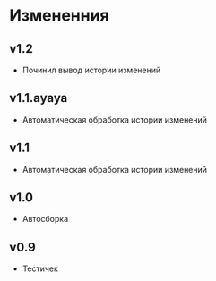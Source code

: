 # Измененния

## v1.2

* Починил вывод истории изменений

## v1.1.ayaya

* Автоматическая обработка истории изменений

## v1.1

* Автоматическая обработка истории изменений

## v1.0
* Автосборка

## v0.9
* Тестичек